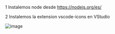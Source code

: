 1 Instalemos node desde https://nodejs.org/es/

2 Instalemos la extension vscode-icons en VStudio

![image](https://github.com/user-attachments/assets/5a0fa3e6-3e4e-4447-bbe4-bc4517346fb7)

